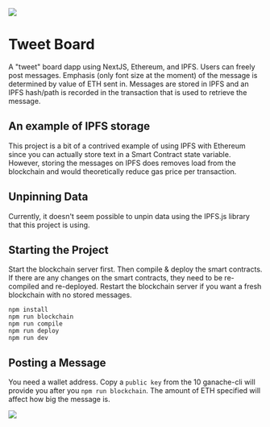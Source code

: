 ![](https://github.com/rodocite/smart-contracts-project/blob/master/screenshot.png)

# Tweet Board
A "tweet" board dapp using NextJS, Ethereum, and IPFS. Users can freely post messages. Emphasis (only font size at the moment) of the message is determined by value of ETH sent in. Messages are stored in IPFS and an IPFS hash/path is recorded in the transaction that is used to retrieve the message.

## An example of IPFS storage
This project is a bit of a contrived example of using IPFS with Ethereum since you can actually store text in a Smart Contract state variable. However, storing the messages on IPFS does removes load from the blockchain and would theoretically reduce gas price per transaction.

## Unpinning Data
Currently, it doesn't seem possible to unpin data using the IPFS.js library that this project is using.

## Starting the Project
Start the blockchain server first. Then compile & deploy the smart contracts. If there are any changes on the smart contracts, they need to be re-compiled and re-deployed. Restart the blockchain server if you want a fresh blockchain with no stored messages.

```
npm install
npm run blockchain
npm run compile
npm run deploy
npm run dev
```

## Posting a Message
You need a wallet address. Copy a `public key` from the 10 ganache-cli will provide you after you `npm run blockchain`. The amount of ETH specified will affect how big the message is.

![](https://github.com/rodocite/smart-contracts-project/blob/master/ganache-accounts.png)
